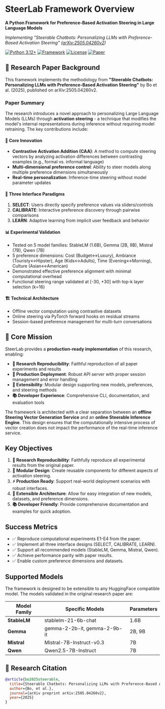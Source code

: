 # SteerLab Framework Overview

**A Python Framework for Preference-Based Activation Steering in Large Language Models**

*Implementing "Steerable Chatbots: Personalizing LLMs with Preference-Based Activation Steering" ([arXiv:2505.04260v2](https://arxiv.org/abs/2505.04260))*

[![Python 3.12+](https://img.shields.io/badge/python-3.12+-blue.svg)](https://python.org)
[![Framework](https://img.shields.io/badge/Framework-HuggingFace%20Transformers-yellow.svg)](https://huggingface.co/transformers/)
[![License](https://img.shields.io/badge/license-MIT-green.svg)](https://opensource.org/licenses/MIT)
[![Paper](https://img.shields.io/badge/arXiv-2505.04260v2-b31b1b.svg)](https://arxiv.org/abs/2505.04260)

## 📄 Research Paper Background

This framework implements the methodology from **"Steerable Chatbots: Personalizing LLMs with Preference-Based Activation Steering"** by Bo et al. (2025), published on arXiv:2505.04260v2.

### Paper Summary

The research introduces a novel approach to personalizing Large Language Models (LLMs) through **activation steering** - a technique that modifies the model's internal representations during inference without requiring model retraining. The key contributions include:

#### 🔬 Core Innovation

- **Contrastive Activation Addition (CAA)**: A method to compute steering vectors by analyzing activation differences between contrasting examples (e.g., formal vs. informal language)
- **Multi-dimensional preference control**: Ability to steer models along multiple preference dimensions simultaneously
- **Real-time personalization**: Inference-time steering without model parameter updates

#### 🎯 Three Interface Paradigms

1. **SELECT**: Users directly specify preference values via sliders/controls
2. **CALIBRATE**: Interactive preference discovery through pairwise comparisons
3. **LEARN**: Adaptive learning from implicit user feedback and behavior

#### 📊 Experimental Validation

- Tested on 5 model families: StableLM (1.6B), Gemma (2B, 9B), Mistral (7B), Qwen (7B)
- 5 preference dimensions: Cost (Budget↔Luxury), Ambiance (Touristy↔Hipster), Age (Kids↔Adults), Time (Evening↔Morning), Culture (Asian↔American)
- Demonstrated effective preference alignment with minimal computational overhead
- Functional steering range validated at [-30, +30] with top-k layer selection (k=16)

#### 🏗️ Technical Architecture

- Offline vector computation using contrastive datasets
- Online steering via PyTorch forward hooks on residual streams
- Session-based preference management for multi-turn conversations

## 🎯 Core Mission

SteerLab provides a **production-ready implementation** of this research, enabling:

- **🔬 Research Reproducibility**: Faithful reproduction of all paper experiments and results
- **🚀 Production Deployment**: Robust API server with proper session management and error handling  
- **🧩 Extensibility**: Modular design supporting new models, preferences, and steering methods
- **📚 Developer Experience**: Comprehensive CLI, documentation, and evaluation tools

The framework is architected with a clear separation between an **offline Steering Vector Generation Service** and an **online Steerable Inference Engine**. This design ensures that the computationally intensive process of vector creation does not impact the performance of the real-time inference service.

## Key Objectives

1. **🔬 Research Reproducibility**: Faithfully reproduce all experimental results from the original paper.
2. **🧩 Modular Design**: Create reusable components for different aspects of activation steering.
3. **⚡ Production Ready**: Support real-world deployment scenarios with robust interfaces.
4. **🔄 Extensible Architecture**: Allow for easy integration of new models, datasets, and preference dimensions.
5. **📚 Developer Friendly**: Provide comprehensive documentation and examples for quick adoption.

## Success Metrics

- ✅ Reproduce computational experiments E1-E4 from the paper.
- ✅ Implement all three interface designs (SELECT, CALIBRATE, LEARN).
- ✅ Support all recommended models (StableLM, Gemma, Mistral, Qwen).
- ✅ Achieve performance parity with paper results.
- ✅ Enable custom preference dimensions and datasets.

## Supported Models

The framework is designed to be extensible to any HuggingFace compatible model. The models validated in the original research paper are:

| Model Family | Specific Models | Parameters |
|--------------|-----------------|------------|
| **StableLM** | stablelm-21-6b-chat | 1.6B |
| **Gemma** | gemma-2-2b-it, gemma-2-9b-it | 2B, 9B |
| **Mistral** | Mistral-7B-Instruct-v0.3 | 7B |
| **Qwen** | Qwen2.5-7B-Instruct | 7B |

## 📄 Research Citation

```bibtex
@article{bo2025steerable,
  title={Steerable Chatbots: Personalizing LLMs with Preference-Based Activation Steering},
  author={Bo, et al.},
  journal={arXiv preprint arXiv:2505.04260v2},
  year={2025}
}
```
